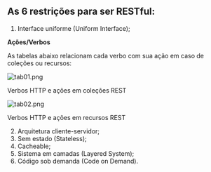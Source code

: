 ## As 6 restrições para ser RESTful:

1. Interface uniforme (Uniform Interface);

**Ações/Verbos**

As tabelas abaixo relacionam cada verbo com sua ação em caso de coleções ou recursos:

![tab01.png](./tab01.png)

<p>Verbos HTTP e ações em coleções REST</p>

![tab02.png](./tab02.png)

<p>Verbos HTTP e ações em recursos REST</p>

2. Arquitetura cliente-servidor;
3. Sem estado (Stateless);
4. Cacheable;
5. Sistema em camadas (Layered System);
6. Código sob demanda (Code on Demand).
